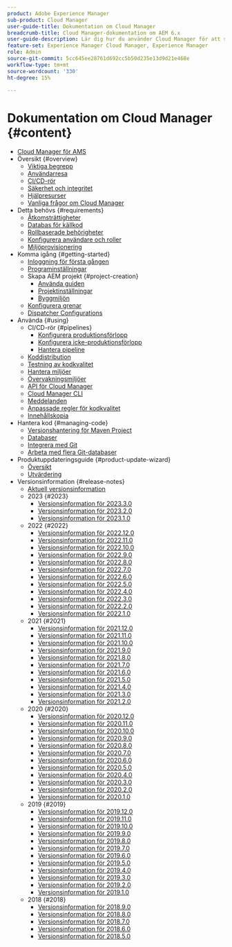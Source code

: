 ```yaml
---
product: Adobe Experience Manager
sub-product: Cloud Manager
user-guide-title: Dokumentation om Cloud Manager
breadcrumb-title: Cloud Manager-dokumentation om AEM 6.x
user-guide-description: Lär dig hur du använder Cloud Manager för att självhantera Adobe Experience Manager för AMS i molnet.
feature-set: Experience Manager Cloud Manager, Experience Manager
role: Admin
source-git-commit: 5cc645ee28761d692cc5b50d235e13d9d21e468e
workflow-type: tm+mt
source-wordcount: '330'
ht-degree: 15%

---
```



# Dokumentation om Cloud Manager {#content}

+ [Cloud Manager för AMS](introduction.md)
+ Översikt {#overview}
   + [Viktiga begrepp](overview/key-concepts.md)
   + [Användarresa](overview/user-journey.md)
   + [CI/CD-rör](overview/ci-cd-pipelines.md)
   + [Säkerhet och integritet](overview/security-and-privacy.md)
   + [Hjälpresurser](overview/help-resources.md)
   + [Vanliga frågor om Cloud Manager](overview/faqs.md)
+ Detta behövs {#requirements}
   + [Åtkomsträttigheter](requirements/access-rights.md)
   + [Databas för källkod](requirements/source-code-repository.md)
   + [Rollbaserade behörigheter](requirements/role-based-permissions.md)
   + [Konfigurera användare och roller](requirements/users-and-roles.md)
   + [Miljöprovisionering](requirements/environment-provisioning.md)
+ Komma igång {#getting-started}
   + [Inloggning för första gången](getting-started/first-time-login.md)
   + [Programinställningar](getting-started/program-setup.md)
   + Skapa AEM projekt {#project-creation}
      + [Använda guiden](getting-started/using-the-wizard.md)
      + [Projektinställningar](getting-started/project-setup.md)
      + [Byggmiljön](getting-started/build-environment.md)
   + [Konfigurera grenar](getting-started/configuring-branches.md)
   + [Dispatcher Configurations](getting-started/dispatcher-configurations.md)
+ Använda {#using}
   + CI/CD-rör {#pipelines}
      + [Konfigurera produktionsförlopp](using/production-pipelines.md)
      + [Konfigurera icke-produktionsförlopp](using/non-production-pipelines.md)
      + [Hantera pipeline](using/managing-pipelines.md)
   + [Koddistribution](using/code-deployment.md)
   + [Testning av kodkvalitet](using/code-quality-testing.md)
   + [Hantera miljöer](using/managing-environments.md)
   + [Övervakningsmiljöer](using/monitoring-environments.md)
   + [API för Cloud Manager](https://developer.adobe.com/experience-cloud/cloud-manager/reference/api/)
   + [Cloud Manager CLI](https://github.com/adobe/aio-cli-plugin-cloudmanager/blob/main/README.md)
   + [Meddelanden](using/notifications.md)
   + [Anpassade regler för kodkvalitet](using/custom-code-quality-rules.md)
   + [Innehållskopia](using/content-copy.md)
+ Hantera kod {#managing-code}
   + [Versionshantering för Maven Project](managing-code/maven-project-version.md)
   + [Databaser](managing-code/repositories.md)
   + [Integrera med Git](managing-code/git-integration.md)
   + [Arbeta med flera Git-databaser](managing-code/multiple-git-repos.md)
+ Produktuppdateringsguide {#product-update-wizard}
   + [Översikt](product-update-wizard/overview.md)
   + [Utvärdering](product-update-wizard/evaluation.md)
+ Versionsinformation {#release-notes}
   + [Aktuell versionsinformation](release-notes/current.md)
   + 2023 {#2023}
      + [Versionsinformation för 2023.3.0](release-notes/2023/2023-3-0.md)
      + [Versionsinformation för 2023.2.0](release-notes/2023/2023-2-0.md)
      + [Versionsinformation för 2023.1.0](release-notes/2023/2023-1-0.md)
   + 2022 {#2022}
      + [Versionsinformation för 2022.12.0](release-notes/2022/2022-12-0.md)
      + [Versionsinformation för 2022.11.0](release-notes/2022/2022-11-0.md)
      + [Versionsinformation för 2022.10.0](release-notes/2022/2022-10-0.md)
      + [Versionsinformation för 2022.9.0](release-notes/2022/2022-9-0.md)
      + [Versionsinformation för 2022.8.0](release-notes/2022/2022-8-0.md)
      + [Versionsinformation för 2022.7.0](release-notes/2022/2022-7-0.md)
      + [Versionsinformation för 2022.6.0](release-notes/2022/2022-6-0.md)
      + [Versionsinformation för 2022.5.0](release-notes/2022/2022-5-0.md)
      + [Versionsinformation för 2022.4.0](release-notes/2022/2022-4-0.md)
      + [Versionsinformation för 2022.3.0](release-notes/2022/2022-3-0.md)
      + [Versionsinformation för 2022.2.0](release-notes/2022/2022-2-0.md)
      + [Versionsinformation för 2022.1.0](release-notes/2022/2022-1-0.md)
   + 2021 {#2021}
      + [Versionsinformation för 2021.12.0](release-notes/2021/2021-12-0.md)
      + [Versionsinformation för 2021.11.0](release-notes/2021/2021-11-0.md)
      + [Versionsinformation för 2021.10.0](release-notes/2021/2021-10-0.md)
      + [Versionsinformation för 2021.9.0](release-notes/2021/2021-9-0.md)
      + [Versionsinformation för 2021.8.0](release-notes/2021/2021-8-0.md)
      + [Versionsinformation för 2021.7.0](release-notes/2021/2021-7-0.md)
      + [Versionsinformation för 2021.6.0](release-notes/2021/2021-6-0.md)
      + [Versionsinformation för 2021.5.0](release-notes/2021/2021-5-0.md)
      + [Versionsinformation för 2021.4.0](release-notes/2021/2021-4-0.md)
      + [Versionsinformation för 2021.3.0](release-notes/2021/2021-3-0.md)
      + [Versionsinformation för 2021.2.0](release-notes/2021/2021-2-0.md)
   + 2020 {#2020}
      + [Versionsinformation för 2020.12.0](release-notes/2020/2020-12-0.md)
      + [Versionsinformation för 2020.11.0](release-notes/2020/2020-11-0.md)
      + [Versionsinformation för 2020.10.0](release-notes/2020/2020-10-0.md)
      + [Versionsinformation för 2020.9.0](release-notes/2020/2020-9-0.md)
      + [Versionsinformation för 2020.8.0](release-notes/2020/2020-8-0.md)
      + [Versionsinformation för 2020.7.0](release-notes/2020/2020-7-0.md)
      + [Versionsinformation för 2020.6.0](release-notes/2020/2020-6-0.md)
      + [Versionsinformation för 2020.5.0](release-notes/2020/2020-5-0.md)
      + [Versionsinformation för 2020.4.0](release-notes/2020/2020-4-0.md)
      + [Versionsinformation för 2020.3.0](release-notes/2020/2020-3-0.md)
      + [Versionsinformation för 2020.2.0](release-notes/2020/2020-2-0.md)
      + [Versionsinformation för 2020.1.0](release-notes/2020/2020-1-0.md)
   + 2019 {#2019}
      + [Versionsinformation för 2019.12.0](release-notes/2019/2019-12-0.md)
      + [Versionsinformation för 2019.11.0](release-notes/2019/2019-11-0.md)
      + [Versionsinformation för 2019.10.0](release-notes/2019/2019-10-0.md)
      + [Versionsinformation för 2019.9.0](release-notes/2019/2019-9-0.md)
      + [Versionsinformation för 2019.8.0](release-notes/2019/2019-8-0.md)
      + [Versionsinformation för 2019.7.0](release-notes/2019/2019-7-0.md)
      + [Versionsinformation för 2019.6.0](release-notes/2019/2019-6-0.md)
      + [Versionsinformation för 2019.5.0](release-notes/2019/2019-5-0.md)
      + [Versionsinformation för 2019.4.0](release-notes/2019/2019-4-0.md)
      + [Versionsinformation för 2019.3.0](release-notes/2019/2019-3-0.md)
      + [Versionsinformation för 2019.2.0](release-notes/2019/2019-2-0.md)
      + [Versionsinformation för 2019.1.0](release-notes/2019/2019-1-0.md)
   + 2018 {#2018}
      + [Versionsinformation för 2018.9.0](release-notes/2018/2018-9-0.md)
      + [Versionsinformation för 2018.8.0](release-notes/2018/2018-8-0.md)
      + [Versionsinformation för 2018.7.0](release-notes/2018/2018-7-0.md)
      + [Versionsinformation för 2018.6.0](release-notes/2018/2018-6-0.md)
      + [Versionsinformation för 2018.5.0](release-notes/2018/2018-5-0.md)
